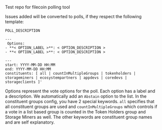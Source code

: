 Test repo for filecoin polling tool

Issues added will be converted to polls, if they respect the following template:

```
POLL_DESCRIPTION

---
 Options:
- **< OPTION_LABEL >**: < OPTION_DESCRIPTION >
- **< OPTION_LABEL >**: < OPTION_DESCRIPTION >

---
start: YYYY-MM-DD HH:MM
end: YYYY-MM-DD HH:MM
constituents: [ all | countInMultipleGroups | tokenholders | storageminers | ecosystempartners | appdevs | coredevs | storageclients ]'
```

Options represent the vote options for the poll. Each option has a label and a description. We automatically add an `Abstain` option to the list.
In the constituent groups config, you have 2 special keywords. `all` specifies that all constituent groups are used and `countInMultipleGroups` which controls if a vote in a list based group is counted in the Token Holders group and Storage Miners as well. The other keywords are constituent group names and are self explanatory.
